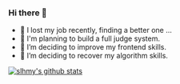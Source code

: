 ### Hi there 👋
- 💼 I lost my job recently, finding a better one ...
- 📝 I'm planning to build a full judge system.
- 🌱 I’m deciding to improve my frontend skills.
- 🌱 I’m deciding to recover my algorithm skills.

<!--
**slhmy/slhmy** is a ✨ _special_ ✨ repository because its `README.md` (this file) appears on your GitHub profile.

Here are some ideas to get you started:

- 🔭 I’m currently working on ...
- 🌱 I’m currently learning ...
- 👯 I’m looking to collaborate on ...
- 🤔 I’m looking for help with ...
- 💬 Ask me about ...
- 📫 How to reach me: ...
- 😄 Pronouns: ...
- ⚡ Fun fact: ...
-->
[![slhmy's github stats](https://github-readme-stats.vercel.app/api?username=slhmy)](https://github.com/anuraghazra/github-readme-stats)
